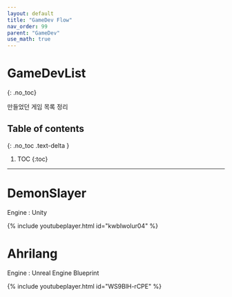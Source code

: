 ```yaml
---
layout: default
title: "GameDev Flow"
nav_order: 99
parent: "GameDev"
use_math: true
---
```


# GameDevList
{: .no_toc}

만들었던 게임 목록 정리

## Table of contents
{: .no_toc .text-delta }

1. TOC
{:toc}

---

# DemonSlayer

Engine : Unity

{% include youtubeplayer.html id="kwbIwolur04" %}

# Ahrilang

Engine : Unreal Engine Blueprint

{% include youtubeplayer.html id="WS9BlH-rCPE" %}
